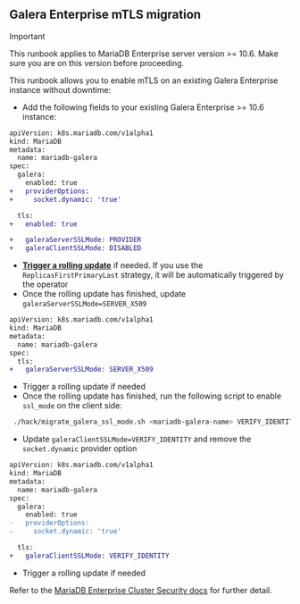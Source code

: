 ## Galera Enterprise mTLS migration

> [!IMPORTANT]  
> This runbook applies to MariaDB Enterprise server version >= 10.6. Make sure you are on this version before proceeding.

This runbook allows you to enable mTLS on an existing Galera Enterprise instance without downtime:

- Add the following fields to your existing Galera Enterprise >= 10.6 instance:

```diff
apiVersion: k8s.mariadb.com/v1alpha1
kind: MariaDB
metadata:
  name: mariadb-galera
spec:
  galera:
    enabled: true
+   providerOptions:
+     socket.dynamic: 'true'

  tls:
+   enabled: true

+   galeraServerSSLMode: PROVIDER
+   galeraClientSSLMode: DISABLED
```
- __[Trigger a rolling update](../UPDATES.md)__ if needed. If you use the `ReplicasFirstPrimaryLast` strategy, it will be automatically triggered by the operator
- Once the rolling update has finished, update `galeraServerSSLMode=SERVER_X509`
```diff
apiVersion: k8s.mariadb.com/v1alpha1
kind: MariaDB
metadata:
  name: mariadb-galera
spec:
  tls:
+   galeraServerSSLMode: SERVER_X509
```
- Trigger a rolling update if needed
- Once the rolling update has finished, run the following script to enable `ssl_mode` on the client side:
```bash
 ./hack/migrate_galera_ssl_mode.sh <mariadb-galera-name> VERIFY_IDENTITY
```
- Update `galeraClientSSLMode=VERIFY_IDENTITY` and remove the `socket.dynamic` provider option
```diff
apiVersion: k8s.mariadb.com/v1alpha1
kind: MariaDB
metadata:
  name: mariadb-galera
spec:
  galera:
    enabled: true
-   providerOptions:
-     socket.dynamic: 'true'

  tls:
+   galeraClientSSLMode: VERIFY_IDENTITY
```
- Trigger a rolling update if needed

Refer to the [MariaDB Enterprise Cluster Security docs](https://mariadb.com/docs/server/security/galera/) for further detail.
